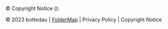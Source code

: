 © Copyright Notice ():









© 2023 bottedau | [FolderMap](https://github.com/cartischopppa/wingselfbot) | Privacy Policy | Copyright Notice
